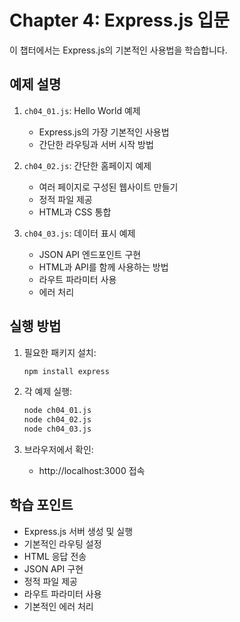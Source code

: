 # Chapter 4: Express.js 입문

이 챕터에서는 Express.js의 기본적인 사용법을 학습합니다.

## 예제 설명

1. `ch04_01.js`: Hello World 예제

   - Express.js의 가장 기본적인 사용법
   - 간단한 라우팅과 서버 시작 방법

2. `ch04_02.js`: 간단한 홈페이지 예제

   - 여러 페이지로 구성된 웹사이트 만들기
   - 정적 파일 제공
   - HTML과 CSS 통합

3. `ch04_03.js`: 데이터 표시 예제
   - JSON API 엔드포인트 구현
   - HTML과 API를 함께 사용하는 방법
   - 라우트 파라미터 사용
   - 에러 처리

## 실행 방법

1. 필요한 패키지 설치:

   ```bash
   npm install express
   ```

2. 각 예제 실행:

   ```bash
   node ch04_01.js
   node ch04_02.js
   node ch04_03.js
   ```

3. 브라우저에서 확인:
   - http://localhost:3000 접속

## 학습 포인트

- Express.js 서버 생성 및 실행
- 기본적인 라우팅 설정
- HTML 응답 전송
- JSON API 구현
- 정적 파일 제공
- 라우트 파라미터 사용
- 기본적인 에러 처리
